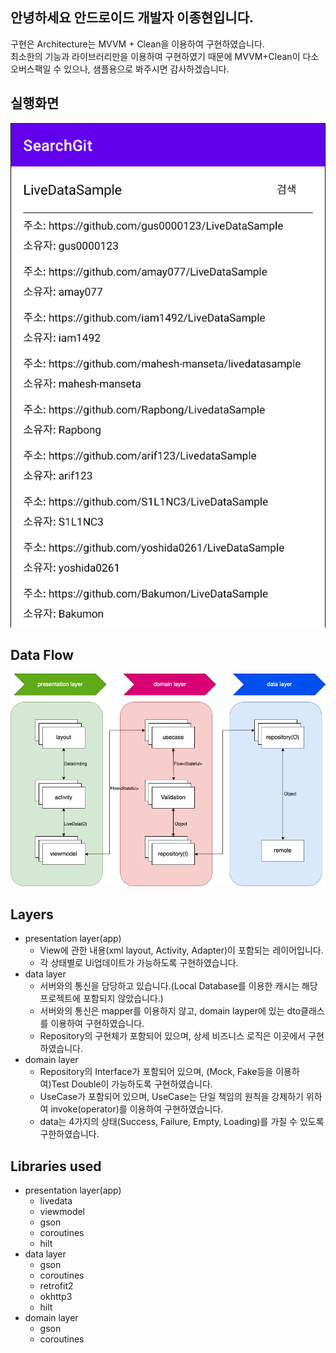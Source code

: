 ## 안녕하세요 안드로이드 개발자 이종현입니다.<br>
구현은 Architecture는 MVVM + Clean을 이용하여 구현하였습니다.<br>
최소한의 기능과 라이브러리만을 이용하여 구현하였기 때문에 MVVM+Clean이 다소 오버스팩일 수 있으나, 샘플용으로 봐주시면 감사하겠습니다.<br>

실행화면
------------
![Structure](images/실행화면_img.png)

Data Flow
------------
![Structure](images/data_flow.png)

Layers
------------
- presentation layer(app)
  - View에 관한 내용(xml layout, Activity, Adapter)이 포함되는 레이어입니다.
  - 각 상태별로  Ui업데이트가 가능하도록 구현하였습니다.
- data layer
  - 서버와의 통신을 담당하고 있습니다.(Local Database를 이용한 캐시는 해당 프로젝트에 포함되지 않았습니다.)
  - 서버와의 통신은 mapper를 이용하지 않고, domain layper에 있는 dto클래스를 이용하여 구현하였습니다.
  - Repository의 구현체가 포함되어 있으며, 상세 비즈니스 로직은 이곳에서 구현하였습니다.
- domain layer
  - Repository의 Interface가 포함되어 있으며, (Mock, Fake등을 이용하여)Test Double이 가능하도록 구현하였습니다.
  - UseCase가 포함되어 있으며, UseCase는 단일 책임의 원칙을 강제하기 위하여 invoke(operator)를 이용하여 구현하였습니다. 
  - data는 4가지의 상태(Success, Failure, Empty, Loading)를 가질 수 있도록 구한하였습니다.

Libraries used
------------
- presentation layer(app)
  - livedata
  - viewmodel
  - gson
  - coroutines
  - hilt
- data layer
  - gson
  - coroutines
  - retrofit2
  - okhttp3
  - hilt
- domain layer
  - gson
  - coroutines
